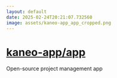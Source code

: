 ```yaml
---
layout: default
date: 2025-02-24T20:21:07.732560
image: assets/kaneo-app_app_cropped.png
---
```


# [kaneo-app/app](https://github.com/kaneo-app/app)

Open-source project management app
